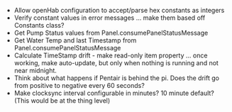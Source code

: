 * Allow openHab configuration to accept/parse hex constants as integers
* Verify constant values in error messages ... make them based off Constants class?
* Get Pump Status values from Panel.consumePanelStatusMessage
* Get Water Temp and last Timestamp from Panel.consumePanelStatusMessage
* Calculate TimeStamp drift - make read-only item property ... once working, make auto-update, but only when nothing is running and not near midnight.
* Think about what happens if Pentair is behind the pi.  Does the drift go from positive to negative every 60 seconds?
* Make clocksync interval configurable in minutes?  10 minute default?  (This would be at the thing level)
